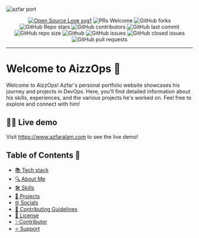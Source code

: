 ![azfar port](https://github.com/mdazfar2/AizzOps/assets/100375390/e83b0bb8-d2c3-4acf-bf7a-9cbb25d3e100)

<!-------------------------------------------------------------------------------------------------------------------------------------->

<div align="center">
<p>

[![Open Source Love svg1](https://badges.frapsoft.com/os/v1/open-source.svg?v=103)](https://github.com/ellerbrock/open-source-badges/)
![PRs Welcome](https://img.shields.io/badge/PRs-welcome-brightgreen.svg?style=flat)
![GitHub forks](https://img.shields.io/github/forks/mdazfar2/AizzOps)
![GitHub Repo stars](https://img.shields.io/github/stars/mdazfar2/AizzOps)
![GitHub contributors](https://img.shields.io/github/contributors/mdazfar2/AizzOps)
![GitHub last commit](https://img.shields.io/github/last-commit/mdazfar2/AizzOps)
![GitHub repo size](https://img.shields.io/github/repo-size/mdazfar2/AizzOps)
![Github](https://img.shields.io/github/license/mdazfar2/AizzOps)
![GitHub issues](https://img.shields.io/github/issues/mdazfar2/AizzOps)
![GitHub closed issues](https://img.shields.io/github/issues-closed-raw/mdazfar2/AizzOps)
![GitHub pull requests](https://img.shields.io/github/issues-pr/mdazfar2/AizzOps)

</p>
</div>

<hr/>

<a name="Welcome to AizzOps"></a>

# Welcome to AizzOps 👋
Welcome to AizzOps! Azfar's personal portfolio website showcases his journey and projects in DevOps. Here, you'll find detailed information about his skills, experiences, and the various projects he's worked on. Feel free to explore and connect with him!

<a name="demo"></a>
## 👩‍💻 Live demo 

Visit https://www.azfaralam.com to see the live demo!

## Table of Contents 🧾

- [📚 Tech stack](##tech-stack)
- [🔍 About Me](##about-me)
- [🛠️ Skills](##skills) 
- [📁 Projects](##projects) 
- [🌐 Socials](##contact)
- [🤝 Contributing Guidelines](##contributing-guidelines)
- [🔖 License](##license)
- [✨Contributor](##contributor)
- [⭐ Support](##support)

